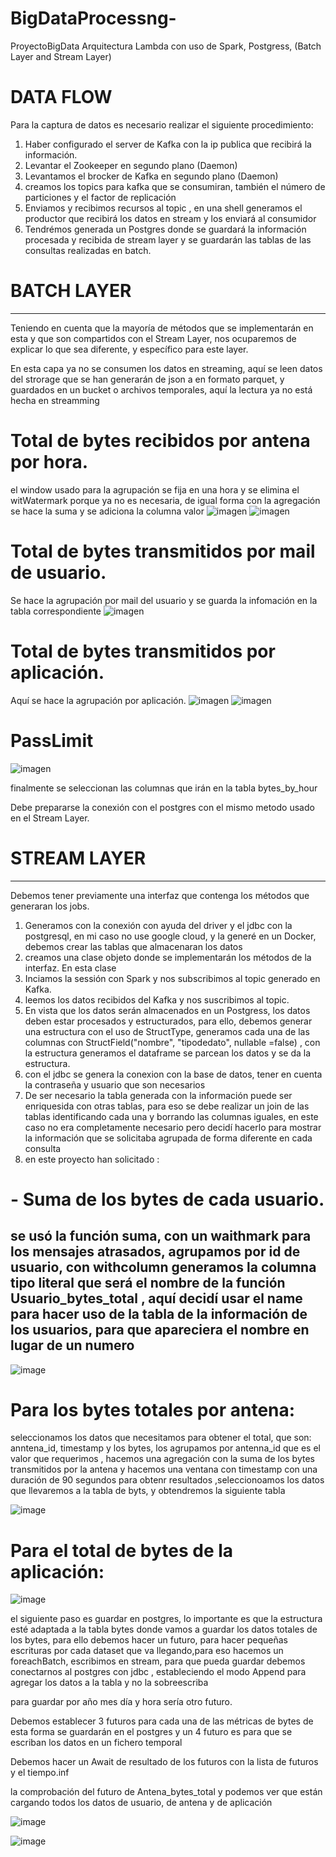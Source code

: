 # BigDataProcessng-
ProyectoBigData Arquitectura Lambda con uso de Spark, Postgress, (Batch Layer and Stream Layer)
# DATA FLOW
Para  la captura de datos es necesario realizar el siguiente procedimiento:
1. Haber configurado el server de Kafka con la ip publica que recibirá la información.
2. Levantar el Zookeeper en segundo plano (Daemon)
3. Levantamos el brocker de Kafka en segundo plano (Daemon)
4. creamos los topics para kafka que se consumiran, también el número de particiones y el factor de replicación
5. Enviamos y recibimos recursos al topic , en una shell generamos el productor que recibirá los datos en stream y los enviará al consumidor
6. Tendrémos generada un Postgres donde se guardará la información procesada y recibida de stream layer y se guardarán las tablas de las consultas realizadas en  batch.

# BATCH LAYER
--------------
Teniendo en cuenta que la mayoría de métodos que se implementarán en esta y que son compartidos con el Stream Layer, nos ocuparemos de explicar lo que sea diferente, y específico para este layer.

En esta capa ya no se consumen los datos en streaming, aquí se leen datos  del strorage que se han generarán de json a en formato parquet, y guardados en un bucket o archivos temporales, aquí la lectura ya no está hecha en streamming

# Total de bytes recibidos por antena por hora.
el window usado para la agrupación se fija en una hora y se elimina el witWatermark porque ya no es necesaria, de igual forma con la agregación se hace la suma y se adiciona la columna valor 
![imagen](https://user-images.githubusercontent.com/86910759/177346625-dca65dbe-462a-4048-92f6-923a86b06dbd.png)
![imagen](https://user-images.githubusercontent.com/86910759/177347534-850ad8ee-5b00-4f64-91a1-31eac71c641a.png)



# Total de bytes transmitidos por mail de usuario.
Se hace la agrupación por mail del usuario y se guarda la infomación en la tabla correspondiente 
![imagen](https://user-images.githubusercontent.com/86910759/177346808-13228e5c-4378-42dd-b9e5-c1d67c9047fb.png)


# Total de bytes transmitidos por aplicación.
Aquí se hace la agrupación por aplicación.
![imagen](https://user-images.githubusercontent.com/86910759/177346625-dca65dbe-462a-4048-92f6-923a86b06dbd.png)
![imagen](https://user-images.githubusercontent.com/86910759/177347534-850ad8ee-5b00-4f64-91a1-31eac71c641a.png)

# PassLimit
![imagen](https://user-images.githubusercontent.com/86910759/177347061-fa3a09af-db2c-4b7e-ba97-2e7250725745.png)


finalmente se seleccionan las columnas que irán en la tabla bytes_by_hour

Debe prepararse la conexión con el postgres con el mismo metodo usado en el Stream Layer.




# STREAM LAYER 
 --------------
 Debemos tener previamente una interfaz que contenga los métodos que generaran los jobs.
 1. Generamos con la conexión con ayuda del driver y el jdbc con la postgresql, en mi caso no use google cloud, y la generé en  un Docker, debemos crear las tablas que almacenaran los datos 
 2. creamos una clase objeto donde se implementarán los métodos de la interfaz. En esta clase 
 3. Inciamos la sessión con Spark y nos subscribimos al topic generado en Kafka.
 4. leemos los datos recibidos del Kafka y nos suscribimos al topic.
 5. En vista que los datos serán almacenados en un Postgress, los datos deben estar procesados y estructurados, para ello, debemos generar una estructura con el uso de StructType, generamos cada una de las columnas con StructField("nombre", "tipodedato", nullable =false) , con la estructura generamos el dataframe se parcean los datos y se da la estructura.
 6. con el jdbc se genera la conexion con  la base de datos, tener en cuenta la contraseña y usuario que son necesarios
 7. De ser necesario la tabla generada con la información puede ser enriquesida con otras tablas, para eso se debe realizar un join de las tablas identificando cada una y borrando las columnas iguales, en este caso no era completamente necesario pero decidí hacerlo para mostrar la información que se solicitaba agrupada de forma diferente en cada consulta 
 8. en este proyecto han solicitado :
#  - Suma de los bytes de cada usuario.

se usó  la función suma, con un waithmark para los mensajes atrasados, agrupamos por id de usuario, con withcolumn generamos la columna tipo literal que será el nombre de la función Usuario_bytes_total , aquí decidí usar el name para hacer uso de la tabla de la información de los usuarios, para que apareciera el nombre en lugar de un numero 
  - 
![image](https://user-images.githubusercontent.com/86910759/155903230-3eb444e1-bda2-4c78-b327-6a8db5bd9345.png)

 
# Para los bytes totales por antena:
seleccionamos los datos que necesitamos para obtener el total, que son: anntena_id, timestamp y los bytes, los agrupamos por antenna_id que es el valor que requerimos , hacemos una agregación con la suma de los bytes transmitidos por la antena y  hacemos una ventana con timestamp con una duración de 90 segundos para obtenr resultados ,seleccionoamos los datos que llevaremos a la tabla de byts, y obtendremos la siguiente tabla
 
 ![image](https://user-images.githubusercontent.com/86910759/155903221-ee2190e4-a3d0-4d17-858b-3789e4544744.png)
 
# Para el total de bytes de la aplicación:

![image](https://user-images.githubusercontent.com/86910759/155903265-122c7338-da95-4e7d-a157-39e7d4364960.png)

 
el siguiente paso es guardar en postgres, lo importante es que la estructura esté adaptada a la tabla bytes donde vamos a guardar los datos totales de los bytes, para ello debemos hacer un futuro, para hacer pequeñas escrituras por cada dataset que va llegando,para eso hacemos un foreachBatch, escribimos en stream, para que pueda guardar debemos conectarnos al postgres con jdbc , estableciendo el modo Append para  agregar los datos a la tabla  y no la sobreescriba 


para guardar por año mes día y hora sería otro futuro.  

Debemos establecer 3 futuros para cada una de las métricas de bytes de esta forma se guardarán en el postgres y un 4 futuro es para que se escriban los datos en un fichero temporal

Debemos hacer un Await de resultado de los futuros con la lista de futuros y el tiempo.inf

la comprobación del futuro de Antena_bytes_total y podemos ver que están cargando todos los datos de usuario, de antena y de aplicación

![image](https://user-images.githubusercontent.com/86910759/155903296-d8593d36-310e-4215-af6d-e667198d82af.png)

![image](https://user-images.githubusercontent.com/86910759/155903305-e48b3bc3-1c6f-4edf-acdb-e4dddeea058c.png)


 


